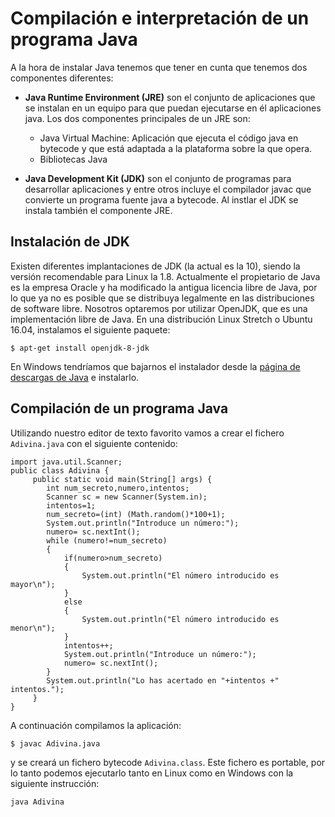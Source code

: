# Compilación e interpretación de un programa Java

A la hora de instalar Java tenemos que tener en cunta que tenemos dos componentes diferentes:

* **Java Runtime Environment (JRE)** son el conjunto de aplicaciones que se instalan en un equipo para que puedan ejecutarse en él aplicaciones java. Los dos componentes principales de un JRE son:

	* Java Virtual Machine: Aplicación que ejecuta el código java en bytecode y que está adaptada a la plataforma sobre la que opera.
	* Bibliotecas Java

* **Java Development Kit (JDK)** son el conjunto de programas para desarrollar aplicaciones y entre otros incluye el compilador javac que convierte un programa fuente java a bytecode. Al instlar el JDK se instala también el componente JRE.

## Instalación de JDK 

Existen diferentes implantaciones de JDK (la actual es la 10), siendo la versión recomendable para Linux la 1.8. Actualmente el propietario de Java es la empresa Oracle y ha modificado la antigua licencia libre de Java, por lo que ya no es posible que se distribuya legalmente en las distribuciones de software libre. Nosotros optaremos por utilizar OpenJDK, que es una implementación libre de Java. En una distribución Linux Stretch o Ubuntu 16.04, instalamos el siguiente paquete:

	$ apt-get install openjdk-8-jdk

En Windows tendríamos que bajarnos el instalador desde la [página de descargas de Java](https://www.java.com/en/download/) e instalarlo.

## Compilación de un programa Java

Utilizando nuestro editor de texto favorito vamos a crear el fichero `Adivina.java` con el siguiente contenido:

	import java.util.Scanner;
	public class Adivina {
	     public static void main(String[] args) {
	     	int num_secreto,numero,intentos;
	     	Scanner sc = new Scanner(System.in);
			intentos=1;
			num_secreto=(int) (Math.random()*100+1);
			System.out.println("Introduce un número:");
			numero= sc.nextInt();
			while (numero!=num_secreto)
			{
				if(numero>num_secreto) 
				{
					System.out.println("El número introducido es mayor\n");
				}
				else
				{
					System.out.println("El número introducido es menor\n");
				}
				intentos++;
				System.out.println("Introduce un número:");
				numero= sc.nextInt();
			}
			System.out.println("Lo has acertado en "+intentos +" intentos.");
	     }
	}

A continuación compilamos la aplicación:

	$ javac Adivina.java

y se creará un fichero bytecode `Adivina.class`. Este fichero es portable, por lo tanto podemos ejecutarlo tanto en Linux como en Windows con la siguiente instrucción:

	java Adivina

